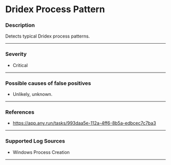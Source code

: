 # Dridex Process Pattern
### Description

Detects typical Dridex process patterns.

-------------------
### Severity

- Critical

-------------------
<!---
### Detailed Information

- Why is this alert triggered?
- What are the typical causes that generate this alert? (e.g. port scans, unusual file access activity, etc...)
- Which corroborating information should be looked up?
- Any supporting queries to get more information?
- Any supporting visualizations to get more information?

-------------------
--->
### Possible causes of false positives

- Unlikely, unknown.

-------------------
### References

- https://app.any.run/tasks/993daa5e-112a-4ff6-8b5a-edbcec7c7ba3

-------------------
### Supported Log Sources

- Windows Process Creation

-------------------
